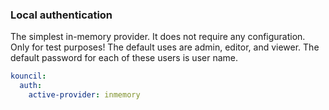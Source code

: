 ### Local authentication

The simplest in-memory provider. It does not require any configuration. Only for test purposes! The
default uses are admin, editor, and viewer. The default password for each of these users is user
name.

```yaml
kouncil:
  auth:
    active-provider: inmemory
```
